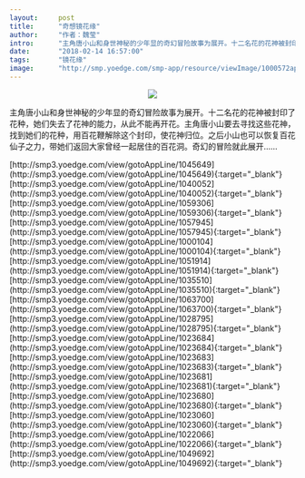```yaml
---
layout:     post
title:      "奇想镜花缘"
author:     "作者：魏莹"
intro:      "主角唐小山和身世神秘的少年显的奇幻冒险故事为展开。十二名花的花神被封印了花种，她们失去了花神的能力，从此不能再开花。主角唐小山要去寻找这些花神，找到她们的花种，用百花鞭解除这个封印，使花神归位。之后小山也可以恢复百花仙子之力，带她们返回大家曾经一起居住的百花洞。奇幻的冒险就此展开……"
date:       "2018-02-14 16:57:00"
tags:       "镜花缘"
image:      "http://smp.yoedge.com/smp-app/resource/viewImage/1000572appline.png"
---
```

<div style="text-align: center">
<p><img src="http://smp.yoedge.com/smp-app/resource/viewImage/1000572appline.png"/></p>
</div>
<p class="post-meta">
<span>主角唐小山和身世神秘的少年显的奇幻冒险故事为展开。十二名花的花神被封印了花种，她们失去了花神的能力，从此不能再开花。主角唐小山要去寻找这些花神，找到她们的花种，用百花鞭解除这个封印，使花神归位。之后小山也可以恢复百花仙子之力，带她们返回大家曾经一起居住的百花洞。奇幻的冒险就此展开……</span>
</p>
[http://smp3.yoedge.com/view/gotoAppLine/1045649](http://smp3.yoedge.com/view/gotoAppLine/1045649){:target="_blank"}
[http://smp3.yoedge.com/view/gotoAppLine/1040052](http://smp3.yoedge.com/view/gotoAppLine/1040052){:target="_blank"}
[http://smp3.yoedge.com/view/gotoAppLine/1059306](http://smp3.yoedge.com/view/gotoAppLine/1059306){:target="_blank"}
[http://smp3.yoedge.com/view/gotoAppLine/1057945](http://smp3.yoedge.com/view/gotoAppLine/1057945){:target="_blank"}
[http://smp3.yoedge.com/view/gotoAppLine/1000104](http://smp3.yoedge.com/view/gotoAppLine/1000104){:target="_blank"}
[http://smp3.yoedge.com/view/gotoAppLine/1051914](http://smp3.yoedge.com/view/gotoAppLine/1051914){:target="_blank"}
[http://smp3.yoedge.com/view/gotoAppLine/1035510](http://smp3.yoedge.com/view/gotoAppLine/1035510){:target="_blank"}
[http://smp3.yoedge.com/view/gotoAppLine/1063700](http://smp3.yoedge.com/view/gotoAppLine/1063700){:target="_blank"}
[http://smp3.yoedge.com/view/gotoAppLine/1028795](http://smp3.yoedge.com/view/gotoAppLine/1028795){:target="_blank"}
[http://smp3.yoedge.com/view/gotoAppLine/1023684](http://smp3.yoedge.com/view/gotoAppLine/1023684){:target="_blank"}
[http://smp3.yoedge.com/view/gotoAppLine/1023683](http://smp3.yoedge.com/view/gotoAppLine/1023683){:target="_blank"}
[http://smp3.yoedge.com/view/gotoAppLine/1023681](http://smp3.yoedge.com/view/gotoAppLine/1023681){:target="_blank"}
[http://smp3.yoedge.com/view/gotoAppLine/1023680](http://smp3.yoedge.com/view/gotoAppLine/1023680){:target="_blank"}
[http://smp3.yoedge.com/view/gotoAppLine/1023060](http://smp3.yoedge.com/view/gotoAppLine/1023060){:target="_blank"}
[http://smp3.yoedge.com/view/gotoAppLine/1022066](http://smp3.yoedge.com/view/gotoAppLine/1022066){:target="_blank"}
[http://smp3.yoedge.com/view/gotoAppLine/1049692](http://smp3.yoedge.com/view/gotoAppLine/1049692){:target="_blank"}


